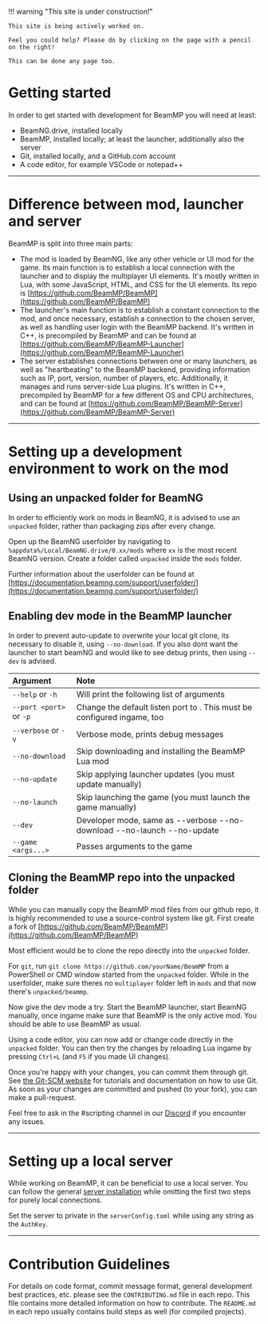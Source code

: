 !!! warning "This site is under construction!"

    This site is being actively worked on. 
    
    Feel you could help? Please do by clicking on the page with a pencil on the right!

    This can be done any page too.

# Getting started

In order to get started with development for BeamMP you will need at least:

- BeamNG.drive, installed locally
- BeamMP, installed locally; at least the launcher, additionally also the server
- Git, installed locally, and a GitHub.com account
- A code editor, for example VSCode or notepad++

---
# Difference between mod, launcher and server

BeamMP is split into three main parts:

- The mod is loaded by BeamNG, like any other vehicle or UI mod for the game. Its main function is to establish a local connection with the launcher and to display the multiplayer UI elements. It's mostly written in Lua, with some JavaScript, HTML, and CSS for the UI elements. Its repo is [https://github.com/BeamMP/BeamMP](https://github.com/BeamMP/BeamMP)
- The launcher's main function is to establish a constant connection to the mod, and once necessary, establish a connection to the chosen server, as well as handling user login with the BeamMP backend. It's written in C++, is precompiled by BeamMP and can be found at [https://github.com/BeamMP/BeamMP-Launcher](https://github.com/BeamMP/BeamMP-Launcher)
- The server establishes connections between one or many launchers, as well as "heartbeating" to the BeamMP backend, providing information such as IP, port, version, number of players, etc. Additionally, it manages and runs server-side Lua plugins. It's written in C++, precompiled by BeamMP for a few different OS and CPU architectures, and can be found at [https://github.com/BeamMP/BeamMP-Server](https://github.com/BeamMP/BeamMP-Server)

---
# Setting up a development environment to work on the mod

## Using an unpacked folder for BeamNG

In order to efficiently work on mods in BeamNG, it is advised to use an `unpacked` folder, rather than packaging zips after every change.

Open up the BeamNG userfolder by navigating to `%appdata%/Local/BeamNG.drive/0.xx/mods` where `xx` is the most recent BeamNG version.
Create a folder called `unpacked` inside the `mods` folder.

Further information about the userfolder can be found at [https://documentation.beamng.com/support/userfolder/](https://documentation.beamng.com/support/userfolder/)

## Enabling dev mode in the BeamMP launcher

In order to prevent auto-update to overwrite your local git clone, its necessary to disable it, using `--no-download`.
If you also dont want the launcher to start beamNG and would like to see debug prints, then using `--dev` is advised.

| Argument                 | Note                                       |
|:-------------------------|:-------------------------------------------|
| `--help` or `-h`         | Will print the following list of arguments |
| `--port <port>` or `-p`  | Change the default listen port to <port>. This must be configured ingame, too |
| `--verbose` or `-v`      | Verbose mode, prints debug messages |
| `--no-download`          | Skip downloading and installing the BeamMP Lua mod |
| `--no-update`            | Skip applying launcher updates (you must update manually) |
| `--no-launch`            | Skip launching the game (you must launch the game manually) |
| `--dev`                  | Developer mode, same as --verbose --no-download --no-launch --no-update |
| `--game <args...>`       | Passes arguments to the game |

## Cloning the BeamMP repo into the unpacked folder

While you can manually copy the BeamMP mod files from our github repo, it is highly recommended to use a source-control system like git.
First create a fork of [https://github.com/BeamMP/BeamMP](https://github.com/BeamMP/BeamMP)

Most efficient would be to clone the repo directly into the `unpacked` folder.

For `git`, run `git clone https://github.com/yourName/BeamMP` from a PowerShell or CMD window started from the `unpacked` folder.
While in the userfolder, make sure theres no `multiplayer` folder left in `mods` and that now there's `unpacked/beammp`.

Now give the dev mode a try. Start the BeamMP launcher, start BeamNG manually, once ingame make sure that BeamMP is the only active mod.
You should be able to use BeamMP as usual.

Using a code editor, you can now add or change code directly in the `unpacked` folder.
You can then try the changes by reloading Lua ingame by pressing `Ctrl+L` (and `F5` if you made UI changes).

Once you're happy with your changes, you can commit them through git. See [the Git-SCM website](https://git-scm.com/doc) for tutorials and documentation on how to use Git. As soon as your changes are committed and pushed (to your fork), you can make a pull-request.

Feel free to ask in the #scripting channel in our [Discord](https://discord.gg/beammp) if you encounter any issues.

---
# Setting up a local server

While working on BeamMP, it can be beneficial to use a local server. You can follow the general [server installation](docs/en/server/create-a-server.md) while omitting the first two steps for purely local connections.

Set the server to private in the `serverConfig.toml` while using any string as the `AuthKey`.

---
# Contribution Guidelines

For details on code format, commit message format, general development best practices, etc. please see the `CONTRIBUTING.md` file in each repo. This file contains more detailed information on how to contribute. The `README.md` in each repo usually contains build steps as well (for compiled projects).
